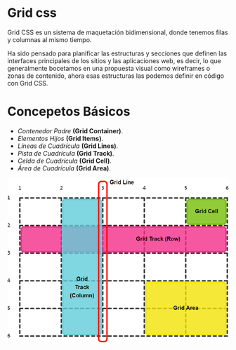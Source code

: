 # Grid css

Grid CSS es un sistema de maquetación bidimensional, donde tenemos filas y columnas al mismo tiempo.

Ha sido pensado para planificar las estructuras y secciones que definen las interfaces principales de los sitios y las aplicaciones web, es decir, lo que generalmente bocetamos en una propuesta visual como wireframes o zonas de contenido, ahora esas estructuras las podemos definir en código con Grid CSS.

# Concepetos Básicos

- *Contenedor Padre* **(Grid Container)**.
- *Elementos Hijos* **(Grid Items)**.
- *Líneas de Cuadrícula* **(Grid Lines)**.
- *Pista de Cuadrícula* **(Grid Track)**.
- *Celda de Cuadrícula* **(Grid Cell)**.
- *Área de Cuadrícula* **(Grid Area)**.

![imgContent](img/grid-conceptos.png)